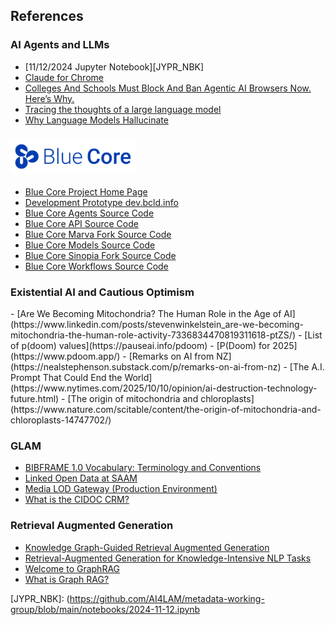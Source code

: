 <h2><i class="bi-patch-question"></i> References</h2>

<h3 id="ai-general"><i class="bi bi-robot"></i> <i class="bi bi-chat-square-dots"></i> AI Agents and LLMs</h3>

- [11/12/2024 Jupyter Notebook][JYPR_NBK]
- [Claude for Chrome](https://www.anthropic.com/news/claude-for-chrome)
- [Colleges And Schools Must Block And Ban Agentic AI Browsers Now. Here’s Why.](https://www.forbes.com/sites/avivalegatt/2025/09/25/colleges-and-schools-must-block-agentic-ai-browsers-now-heres-why/)
- [Tracing the thoughts of a large language model](https://www.anthropic.com/research/tracing-thoughts-language-model)
- [Why Language Models Hallucinate](https://openai.com/index/why-language-models-hallucinate/)

<h3 id="bluecore">
  <i class="bi bi-mic"></i>
  <i class="bi bi-layout-text-window-reverse"></i>
  <i class="bi bi-robot"></i>
  <i class="bi bi-pci-card-network"></i>
  <img src="static/img/blue-core-v1.png" alt="Blue Core Logo" style="width: 200px"> 
</h3>

- [Blue Core Project Home Page](https://bluecore.info/)
- [Development Prototype dev.bcld.info](https://dev.bcld.info)
- [Blue Core Agents Source Code](https://github.com/blue-core-lod/bluecore-agents)
- [Blue Core API Source Code](https://github.com/blue-core-lod/bluecore_api)
- [Blue Core Marva Fork Source Code](https://github.com/blue-core-lod/marva_editor)
- [Blue Core Models Source Code](https://github.com/blue-core-lod/bluecore-models)
- [Blue Core Sinopia Fork Source Code](https://github.com/blue-core-lod/sinopia_editor)
- [Blue Core Workflows Source Code](https://github.com/blue-core-lod/bluecore-workflows)


<h3 id="agi"><i class="bi bi-emoji-dizzy-fill"></i><i class="bi bi-bug-fill"></i><i class="bi bi-battery-charging"></i> Existential AI and Cautious Optimism</h3>
- [Are We Becoming Mitochondria? The Human Role in the Age of AI](https://www.linkedin.com/posts/stevenwinkelstein_are-we-becoming-mitochondria-the-human-role-activity-7336834470819311618-ptZS/)
- [List of p(doom) values](https://pauseai.info/pdoom)
- [P(Doom) for 2025](https://www.pdoom.app/)
- [Remarks on AI from NZ](https://nealstephenson.substack.com/p/remarks-on-ai-from-nz)
- [The A.I. Prompt That Could End the World](https://www.nytimes.com/2025/10/10/opinion/ai-destruction-technology-future.html)
- [The origin of mitochondria and chloroplasts](https://www.nature.com/scitable/content/the-origin-of-mitochondria-and-chloroplasts-14747702/)


<h3 id="glam"><i class="bi bi-book"></i><i class="bi bi-arrows-move"></i><i class="bi bi-bookmark-check-fill"></i> GLAM</h3>

- [BIBFRAME 1.0 Vocabulary: Terminology and Conventions](https://www.loc.gov/bibframe/docs/vocab-conventions.html)
- [Linked Open Data at SAAM](https://americanart.si.edu/about/lod)
- [Media LOD Gateway (Production Environment)](https://data.getty.edu/media/)
- [What is the CIDOC CRM?](https://cidoc-crm.org/)

<h3 id="rag-graph-rag"><i class="bi bi-search"></i> <i class="bi bi-book"></i> Retrieval Augmented Generation</h3>

- [Knowledge Graph-Guided Retrieval Augmented Generation](https://doi.org/10.48550/arXiv.2502.06864)
- [Retrieval-Augmented Generation for Knowledge-Intensive NLP Tasks](https://arxiv.org/abs/2005.11401)
- [Welcome to GraphRAG](https://microsoft.github.io/graphrag/)
- [What is Graph RAG?](https://neo4j.com/blog/genai/what-is-graphrag/)


[JYPR_NBK]: (https://github.com/AI4LAM/metadata-working-group/blob/main/notebooks/2024-11-12.ipynb
